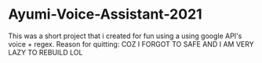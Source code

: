 # Ayumi-Voice-Assistant-2021
This was a short project that i created for fun using a using google API's voice + regex. Reason for quitting: COZ I FORGOT TO SAFE AND I AM VERY LAZY TO REBUILD LOL
